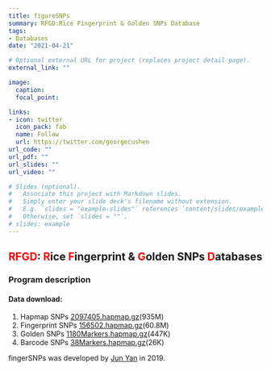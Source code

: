 ```yaml
---
title: figureSNPs
summary: RFGD:Rice Fingerprint & Golden SNPs Database
tags:
- Databases
date: "2021-04-21"

# Optional external URL for project (replaces project detail page).
external_link: ""

image:
  caption:
  focal_point:

links:
- icon: twitter
  icon_pack: fab
  name: Follow
  url: https://twitter.com/georgecushen
url_code: ""
url_pdf: ""
url_slides: ""
url_video: ""

# Slides (optional).
#   Associate this project with Markdown slides.
#   Simply enter your slide deck's filename without extension.
#   E.g. `slides = "example-slides"` references `content/slides/example-slides.md`.
#   Otherwise, set `slides = ""`.
# slides: example
---
```


## <span style="color:red">RFGD</span>: <span style="color:red">R</span>ice <span style="color:red">F</span>ingerprint & <span style="color:red">G</span>olden SNPs <span style="color:red">D</span>atabases
### Program description

#### Data download:

1. Hapmap SNPs [2097405.hapmap.gz](38Markers.hapmap.gz)(935M)
2. Fingerprint SNPs [156502.hapmap.gz](38Markers.hapmap.gz)(60.8M)
3. Golden SNPs [1180Markers.hapmap.gz](38Markers.hapmap.gz)(447K)
4. Barcode SNPs [38Markers.hapmap.gz](38Markers.hapmap.gz)(26K)

fingerSNPs was developed by [Jun Yan](/authors/jun-yan/) in 2019.
